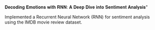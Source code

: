 𝐃𝐞𝐜𝐨𝐝𝐢𝐧𝐠 𝐄𝐦𝐨𝐭𝐢𝐨𝐧𝐬 𝐰𝐢𝐭𝐡 𝐑𝐍𝐍: 𝐀 𝐃𝐞𝐞𝐩 𝐃𝐢𝐯𝐞 𝐢𝐧𝐭𝐨 𝐒𝐞𝐧𝐭𝐢𝐦𝐞𝐧𝐭 𝐀𝐧𝐚𝐥𝐲𝐬𝐢𝐬" 

 Implemented a Recurrent Neural Network (RNN) for sentiment analysis using the IMDB movie review dataset.

